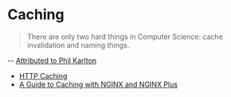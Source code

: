 Caching
=======

> There are only two hard things in Computer Science: cache invalidation and naming things.

-- [Attributed to Phil Karlton](http://martinfowler.com/bliki/TwoHardThings.html)

- [HTTP Caching](https://developers.google.com/web/fundamentals/performance/optimizing-content-efficiency/http-caching)
- [A Guide to Caching with NGINX and NGINX Plus](https://www.nginx.com/blog/nginx-caching-guide/)